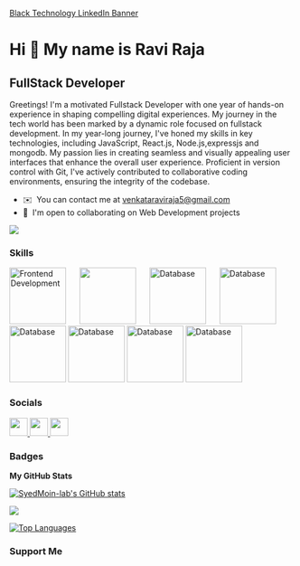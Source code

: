 [Black Technology LinkedIn Banner](https://github.com/SyedMoin-lab/SyedMoin-Lab/assets/63508680/5a16791e-bd3c-4be7-8644-0a974fe101bf)


Hi 👋 My name is Ravi Raja
===================================

 FullStack Developer
-------------------------------------------

Greetings! I'm a motivated Fullstack Developer with one year of hands-on experience in shaping compelling digital experiences. My journey in the tech world has been marked by a dynamic role focused on fullstack development. In my year-long journey, I've honed my skills in key technologies, including JavaScript, React.js, Node.js,expressjs and mongodb. My passion lies in creating seamless and visually appealing user interfaces that enhance the overall user experience. Proficient in version control with Git, I've actively contributed to collaborative coding environments, ensuring the integrity of the codebase.


* ✉️  You can contact me at [venkataraviraja5@gmail.com](mailto:venkataraviraja5@gmail.com)
* 🤝  I'm open to collaborating on  Web Development projects

<a href="https://www.github.com/SyedMoin-lab" target="_blank" rel="noreferrer"><img
src="https://img.shields.io/github/followers/SyedMoin-lab?logo=github&style=for-the-badge&color=000000&labelColor=312e81" /></a>

### Skills

<div style="display: inline-block;">
    <img src="https://encrypted-tbn0.gstatic.com/images?q=tbn:ANd9GcSFGvfXnNyB1HacT6EgBLYkRwBXnPa9GSYd_zjyWtDbzw&s" alt="Frontend Development" width="100" style="margin-right: 20px;">
    <img src="https://upload.wikimedia.org/wikipedia/commons/thumb/6/62/CSS3_logo.svg/800px-CSS3_logo.svg.png" width="100" style="margin-right: 20px;">
    <img src="https://encrypted-tbn0.gstatic.com/images?q=tbn:ANd9GcSghzj90CpG9v_fiA9sV7nHFZSthRYsPzwhVBwHn-BAHA&s" alt="Database" width="100" style="margin-right: 20px;>
 <img src="" alt="Database" width="100">
 <img src="https://cdn.worldvectorlogo.com/logos/mongodb-icon-2.svg" alt="Database" width="100">
 <img src="https://upload.wikimedia.org/wikipedia/commons/thumb/6/6a/JavaScript-logo.png/768px-JavaScript-logo.png" alt="Database" width="100">
 <img src="https://encrypted-tbn0.gstatic.com/images?q=tbn:ANd9GcTwbCiBrO4Hdp9kqknXIihiJ7lvu0Sg7nE-5_FGzpxI9w&s" alt="Database" width="100">
 <img src="database-image.png" alt="Database" width="100">
 <img src="https://encrypted-tbn0.gstatic.com/images?q=tbn:ANd9GcTqfQB3xpIGcM8qwL2eRoTjjY-D7wxDubCAifyT2AqgjQ&s" alt="Database" width="100">
 
</div>


### Socials

<p align="left"> <a href="https://discord.com/users/syntaxecho" target="_blank" rel="noreferrer"> <picture> <source media="(prefers-color-scheme: dark)" srcset="undefined" /> <source media="(prefers-color-scheme: light)" srcset="https://raw.githubusercontent.com/danielcranney/readme-generator/main/public/icons/socials/discord.svg" /> <img src="https://raw.githubusercontent.com/danielcranney/readme-generator/main/public/icons/socials/discord.svg" width="32" height="32" /> </picture> </a> <a href="https://www.github.com/SyedMoin-lab" target="_blank" rel="noreferrer"> <picture> <source media="(prefers-color-scheme: dark)" srcset="https://raw.githubusercontent.com/danielcranney/readme-generator/main/public/icons/socials/github-dark.svg" /> <source media="(prefers-color-scheme: light)" srcset="https://raw.githubusercontent.com/danielcranney/readme-generator/main/public/icons/socials/github.svg" /> <img src="https://raw.githubusercontent.com/danielcranney/readme-generator/main/public/icons/socials/github.svg" width="32" height="32" /> </picture> </a> <a href="https://www.linkedin.com/in/syed-moinuddin106/" target="_blank" rel="noreferrer"> <picture> <source media="(prefers-color-scheme: dark)" srcset="https://raw.githubusercontent.com/danielcranney/readme-generator/main/public/icons/socials/linkedin-dark.svg" /> <source media="(prefers-color-scheme: light)" srcset="https://raw.githubusercontent.com/danielcranney/readme-generator/main/public/icons/socials/linkedin.svg" /> <img src="https://raw.githubusercontent.com/danielcranney/readme-generator/main/public/icons/socials/linkedin.svg" width="32" height="32" /> </picture> </a></p>

### Badges

<b>My GitHub Stats</b>

<a href="https://github.com/venkataraviraja5"><img src="https://github-readme-stats.vercel.app/api?username=venkataraviraja5&show_icons=true&hide=&count_private=true&title_color=ef4444&text_color=ffffff&icon_color=000000&bg_color=312e81&hide_border=true&show_icons=true" alt="SyedMoin-lab's GitHub stats" /></a>

<a href="https://github.com/venkataraviraja5"><img src="https://github-readme-streak-stats.herokuapp.com/?user=venkataraviraja5&stroke=ffffff&background=312e81&ring=ef4444&fire=ef4444&currStreakNum=ffffff&currStreakLabel=ef4444&sideNums=ffffff&sideLabels=ffffff&dates=ffffff&hide_border=true" /></a>


<a href="https://github.com/venkataraviraja5" align="left"><img src="https://github-readme-stats.vercel.app/api/top-langs/?username=venkataraviraja5&langs_count=10&title_color=ef4444&text_color=ffffff&icon_color=000000&bg_color=312e81&hide_border=true&locale=en&custom_title=Top%20%Languages" alt="Top Languages" /></a>

### Support Me
